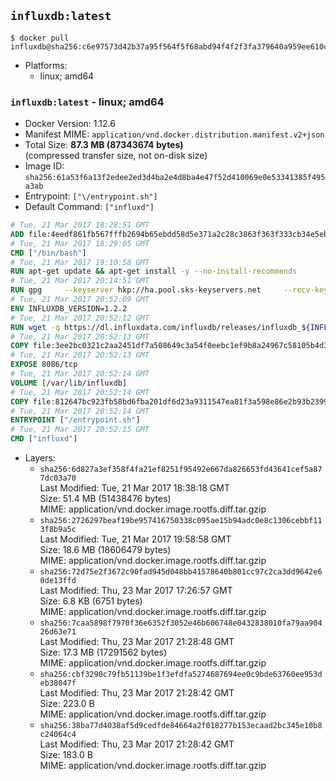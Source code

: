 ## `influxdb:latest`

```console
$ docker pull influxdb@sha256:c6e97573d42b37a95f564f5f68abd94f4f2f3fa379640a959ee610cda1902387
```

-	Platforms:
	-	linux; amd64

### `influxdb:latest` - linux; amd64

-	Docker Version: 1.12.6
-	Manifest MIME: `application/vnd.docker.distribution.manifest.v2+json`
-	Total Size: **87.3 MB (87343674 bytes)**  
	(compressed transfer size, not on-disk size)
-	Image ID: `sha256:61a53f6a13f2edee2ed3d4ba2e4d8ba4e47f52d410069e0e53341385f495a3ab`
-	Entrypoint: `["\/entrypoint.sh"]`
-	Default Command: `["influxd"]`

```dockerfile
# Tue, 21 Mar 2017 18:28:51 GMT
ADD file:4eedf861fb567fffb2694b65ebdd58d5e371a2c28c3863f363f333cb34e5eb7b in / 
# Tue, 21 Mar 2017 18:29:05 GMT
CMD ["/bin/bash"]
# Tue, 21 Mar 2017 19:10:58 GMT
RUN apt-get update && apt-get install -y --no-install-recommends 		ca-certificates 		curl 		wget 	&& rm -rf /var/lib/apt/lists/*
# Tue, 21 Mar 2017 20:14:51 GMT
RUN gpg     --keyserver hkp://ha.pool.sks-keyservers.net     --recv-keys 05CE15085FC09D18E99EFB22684A14CF2582E0C5
# Tue, 21 Mar 2017 20:52:09 GMT
ENV INFLUXDB_VERSION=1.2.2
# Tue, 21 Mar 2017 20:52:12 GMT
RUN wget -q https://dl.influxdata.com/influxdb/releases/influxdb_${INFLUXDB_VERSION}_amd64.deb.asc &&     wget -q https://dl.influxdata.com/influxdb/releases/influxdb_${INFLUXDB_VERSION}_amd64.deb &&     gpg --batch --verify influxdb_${INFLUXDB_VERSION}_amd64.deb.asc influxdb_${INFLUXDB_VERSION}_amd64.deb &&     dpkg -i influxdb_${INFLUXDB_VERSION}_amd64.deb &&     rm -f influxdb_${INFLUXDB_VERSION}_amd64.deb*
# Tue, 21 Mar 2017 20:52:13 GMT
COPY file:3ee2bc0321c2aa2451df7a508649c3a54f0eebc1ef9b8a24967c58105b4d3160 in /etc/influxdb/influxdb.conf 
# Tue, 21 Mar 2017 20:52:13 GMT
EXPOSE 8086/tcp
# Tue, 21 Mar 2017 20:52:14 GMT
VOLUME [/var/lib/influxdb]
# Tue, 21 Mar 2017 20:52:14 GMT
COPY file:812647bc923fb58bd6fba201df6d23a9311547ea81f3a598e86e2b93b2399169 in /entrypoint.sh 
# Tue, 21 Mar 2017 20:52:14 GMT
ENTRYPOINT ["/entrypoint.sh"]
# Tue, 21 Mar 2017 20:52:15 GMT
CMD ["influxd"]
```

-	Layers:
	-	`sha256:6d827a3ef358f4fa21ef8251f95492e667da826653fd43641cef5a877dc03a70`  
		Last Modified: Tue, 21 Mar 2017 18:38:18 GMT  
		Size: 51.4 MB (51438476 bytes)  
		MIME: application/vnd.docker.image.rootfs.diff.tar.gzip
	-	`sha256:2726297beaf19be957416750338c095ae15b94adc0e8c1306cebbf113f8b9a5c`  
		Last Modified: Tue, 21 Mar 2017 19:58:58 GMT  
		Size: 18.6 MB (18606479 bytes)  
		MIME: application/vnd.docker.image.rootfs.diff.tar.gzip
	-	`sha256:72d75e2f3672c90fad945d048bb41578640b801cc97c2ca3dd9642e60de13ffd`  
		Last Modified: Thu, 23 Mar 2017 17:26:57 GMT  
		Size: 6.8 KB (6751 bytes)  
		MIME: application/vnd.docker.image.rootfs.diff.tar.gzip
	-	`sha256:7caa5898f7970f36e6352f3052e46b606748e0432838010fa79aa90426d63e71`  
		Last Modified: Thu, 23 Mar 2017 21:28:48 GMT  
		Size: 17.3 MB (17291562 bytes)  
		MIME: application/vnd.docker.image.rootfs.diff.tar.gzip
	-	`sha256:cbf3290c79fb51139be1f3efdfa5274687694ee0c9bde63760ee953deb38047f`  
		Last Modified: Thu, 23 Mar 2017 21:28:42 GMT  
		Size: 223.0 B  
		MIME: application/vnd.docker.image.rootfs.diff.tar.gzip
	-	`sha256:38ba77d4038af5d9cedfde84664a2f018277b153ecaad2bc345e10b8c24064c4`  
		Last Modified: Thu, 23 Mar 2017 21:28:42 GMT  
		Size: 183.0 B  
		MIME: application/vnd.docker.image.rootfs.diff.tar.gzip
